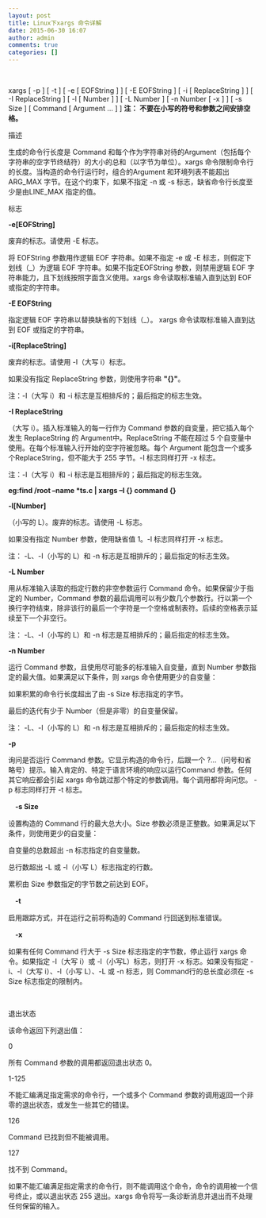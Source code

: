 ```yaml
---
layout: post
title: Linux下xargs 命令详解
date: 2015-06-30 16:07
author: admin
comments: true
categories: []
---
```

&nbsp;

xargs [ -p ] [ -t ] [ -e [ EOFString ] ] [ -E EOFString ] [ -i [
ReplaceString ] ] [ -I ReplaceString ] [ -l [ Number ] ] [ -L Number ] [ -n
Number [ -x ] ] [ -s Size ] [ Command [ Argument ... ] ]
<strong>注： 不要在小写的符号和参数之间安排空格。</strong><strong>
</strong>

描述

生成的命令行长度是 Command 和每个作为字符串对待的Argument（包括每个字符串的空字节终结符）的大小的总和（以字节为单位）。xargs 命令限制命令行的长度。当构造的命令行运行时，组合的Argument 和环境列表不能超出 ARG_MAX 字节。在这个约束下，如果不指定 -n 或 -s 标志，缺省命令行长度至少是由LINE_MAX 指定的值。

标志

<strong>-e[EOFString]</strong>

废弃的标志。请使用 -E 标志。

将 EOFString 参数用作逻辑 EOF 字符串。如果不指定 -e 或 -E 标志，则假定下划线（_）为逻辑 EOF 字符串。如果不指定EOFString 参数，则禁用逻辑 EOF 字符串能力，且下划线按照字面含义使用。xargs 命令读取标准输入直到达到 EOF或指定的字符串。

<strong>-E EOFString</strong>

指定逻辑 EOF 字符串以替换缺省的下划线（_）。 xargs 命令读取标准输入直到达到 EOF 或指定的字符串。

<strong>-i[ReplaceString]</strong>

废弃的标志。请使用 -I（大写 i）标志。

如果没有指定 ReplaceString 参数，则使用字符串 <strong>"{}"</strong>。

注：-I（大写 i）和 -i 标志是互相排斥的；最后指定的标志生效。

<strong>-I ReplaceString</strong>

（大写 i）。插入标准输入的每一行作为 Command 参数的自变量，把它插入每个发生 ReplaceString 的 Argument中。ReplaceString 不能在超过 5 个自变量中使用。在每个标准输入行开始的空字符被忽略。每个 Argument 能包含一个或多个ReplaceString，但不能大于 255 字节。-I 标志同样打开 -x 标志。

注：-I（大写 i）和 -i 标志是互相排斥的；最后指定的标志生效。

<strong>eg:find /root –name *ts.c | xargs –I {} command {}</strong>

<strong>-l[Number]</strong>

（小写的 L）。废弃的标志。请使用 -L 标志。

如果没有指定 Number 参数，使用缺省值 1。-l 标志同样打开 -x 标志。

注： -L、-I（小写的 L）和 -n 标志是互相排斥的；最后指定的标志生效。

<strong>-L Number</strong>

用从标准输入读取的指定行数的非空参数运行 Command 命令。如果保留少于指定的 Number，Command 参数的最后调用可以有少数几个参数行。行以第一个换行字符结束，除非该行的最后一个字符是一个空格或制表符。后续的空格表示延续至下一个非空行。

注： -L、-I（小写的 L）和 -n 标志是互相排斥的；最后指定的标志生效。

<strong>-n Number</strong>

运行 Command 参数，且使用尽可能多的标准输入自变量，直到 Number 参数指定的最大值。如果满足以下条件，则 xargs 命令使用更少的自变量：

如果积累的命令行长度超出了由 -s Size 标志指定的字节。

最后的迭代有少于 Number（但是非零）的自变量保留。

注： -L、-I（小写的 L）和 -n 标志是互相排斥的；最后指定的标志生效。

<strong>-p</strong>

询问是否运行 Command 参数。它显示构造的命令行，后跟一个 ?...（问号和省略号）提示。输入肯定的、特定于语言环境的响应以运行Command 参数。任何其它响应都会引起 xargs 命令跳过那个特定的参数调用。每个调用都将询问您。 -p 标志同样打开 -t 标志。

<strong>　-s Size</strong>

设置构造的 Command 行的最大总大小。Size 参数必须是正整数。如果满足以下条件，则使用更少的自变量：

自变量的总数超出 -n 标志指定的自变量数。

总行数超出 -L 或 -I（小写 L）标志指定的行数。

累积由 Size 参数指定的字节数之前达到 EOF。

<strong>　-t</strong>

启用跟踪方式，并在运行之前将构造的 Command 行回送到标准错误。

<strong>　-x</strong>

如果有任何 Command 行大于 -s Size 标志指定的字节数，停止运行 xargs 命令。如果指定 -I（大写 i）或 -l（小写L）标志，则打开 -x 标志。如果没有指定 -i、-I（大写 i）、-l（小写 L）、-L 或 -n 标志，则 Command行的总长度必须在 -s Size 标志指定的限制内。

&nbsp;

<span data-edit-id="2285387:2285387:4">退出状态</span>

该命令返回下列退出值：

0

所有 Command 参数的调用都返回退出状态 0。

1-125

不能汇编满足指定需求的命令行，一个或多个 Command 参数的调用返回一个非零的退出状态，或发生一些其它的错误。

126

Command 已找到但不能被调用。

127

找不到 Command。

如果不能汇编满足指定需求的命令行，则不能调用这个命令，命令的调用被一个信号终止，或以退出状态 255 退出。xargs 命令将写一条诊断消息并退出而不处理任何保留的输入。
